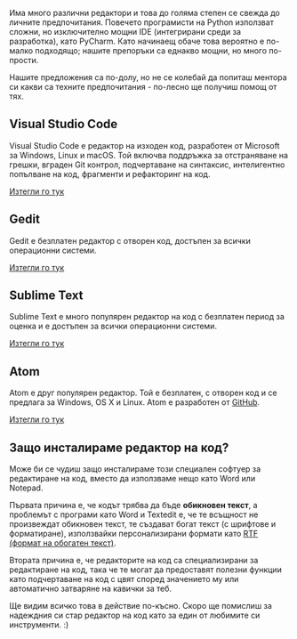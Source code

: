 Има много различни редактори и това до голяма степен се свежда до личните предпочитания. Повечето програмисти на Python използват сложни, но изключително мощни IDE (интегрирани среди за разработка), като PyCharm. Като начинаещ обаче това вероятно е по-малко подходящо; нашите препоръки са еднакво мощни, но много по-прости.

Нашите предложения са по-долу, но не се колебай да попиташ ментора си какви са техните предпочитания - по-лесно ще получиш помощ от тях.

## Visual Studio Code

Visual Studio Code е редактор на изходен код, разработен от Microsoft за Windows, Linux и macOS. Той включва поддръжка за отстраняване на грешки, вграден Git контрол, подчертаване на синтаксис, интелигентно попълване на код, фрагменти и рефакторинг на код.

[Изтегли го тук](https://code.visualstudio.com/)

## Gedit 

Gedit е безплатен редактор с отворен код, достъпен за всички операционни системи.

[Изтегли го тук](https://wiki.gnome.org/Apps/Gedit#Download)

## Sublime Text

Sublime Text е много популярен редактор на код с безплатен период за оценка и е достъпен за всички операционни системи.

[Изтегли го тук](https://www.sublimetext.com/)

## Atom 

Atom е друг популярен редактор. Той е безплатен, с отворен код и се предлага за Windows, OS X и Linux. Atom е разработен от [GitHub](https://github.com/).

[Изтегли го тук](https://atom.io/)

## Защо инсталираме редактор на код?

Може би се чудиш защо инсталираме този специален софтуер за редактиране на код, вместо да използваме нещо като Word или Notepad.

Първата причина е, че кодът трябва да бъде **обикновен текст**, а проблемът с програми като Word и Textedit е, че те всъщност не произвеждат обикновен текст, те създават богат текст (с шрифтове и форматиране), използвайки персонализирани формати като [RTF (формат на обогатен текст)](https://en.wikipedia.org/wiki/Rich_Text_Format).

Втората причина е, че редакторите на код са специализирани за редактиране на код, така че те могат да предоставят полезни функции като подчертаване на код с цвят според значението му или автоматично затваряне на кавички за теб.

Ще видим всичко това в действие по-късно. Скоро ще помислиш за надеждния си стар редактор на код като за един от любимите си инструменти. :)